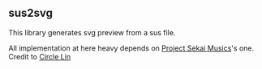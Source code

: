 ## sus2svg
This library generates svg preview from a sus file.

All implementation at here heavy depends on [Project Sekai Musics](https://gitlab.com/pjsekai/musics/-/tree/main/)'s one.
Credit to [Circle Lin](https://gitlab.com/circlelin)